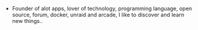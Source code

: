 - Founder of alot apps, lover of technology, programming language, open source, forum, docker, unraid and arcade, I like to discover and learn new things..
  <br>














































































































































































